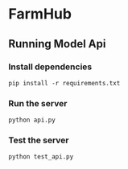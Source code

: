 # FarmHub

## Running Model Api

### Install dependencies

```
pip install -r requirements.txt
```

### Run the server

```
python api.py
```

### Test the server

```
python test_api.py
```
